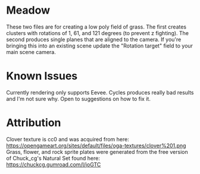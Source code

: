 # Meadow
These two files are for creating a low poly field of grass. The first creates clusters with rotations of 1, 61, and 121 degrees (to prevent z fighting). The second produces single planes that are aligned to the camera. If you're bringing this into an existing scene update the "Rotation target" field to your main scene camera.

# Known Issues
Currently rendering only supports Eevee. Cycles produces really bad results and I'm not sure why. Open to suggestions on how to fix it.

# Attribution
Clover texture is cc0 and was acquired from here: https://opengameart.org/sites/default/files/oga-textures/clover%201.png
Grass, flower, and rock sprite plates were generated from the free version of Chuck_cg's Natural Set found here: https://chuckcg.gumroad.com/l/joGTC
